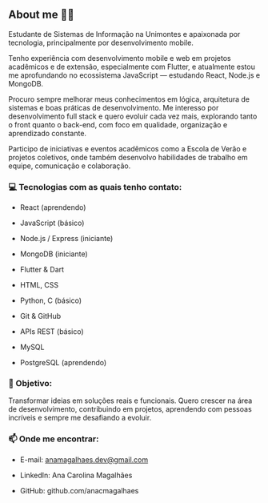 ## About me 👩‍💻
Estudante de Sistemas de Informação na Unimontes e apaixonada por tecnologia, principalmente por desenvolvimento mobile.

Tenho experiência com desenvolvimento mobile e web em projetos acadêmicos e de extensão, especialmente com Flutter, e atualmente estou me aprofundando no ecossistema JavaScript — estudando React, Node.js e MongoDB.

Procuro sempre melhorar meus conhecimentos em lógica, arquitetura de sistemas e boas práticas de desenvolvimento. Me interesso por desenvolvimento full stack e quero evoluir cada vez mais, explorando tanto o front quanto o back-end, com foco em qualidade, organização e aprendizado constante.

Participo de iniciativas e eventos acadêmicos como a Escola de Verão e projetos coletivos, onde também desenvolvo habilidades de trabalho em equipe, comunicação e colaboração.

### 💻 Tecnologias com as quais tenho contato:

- React (aprendendo)

- JavaScript (básico)

- Node.js / Express (iniciante)

- MongoDB (iniciante)

- Flutter & Dart

- HTML, CSS

- Python, C (básico)

- Git & GitHub

- APIs REST (básico)

- MySQL 

- PostgreSQL (aprendendo)

### 🎯 Objetivo:

Transformar ideias em soluções reais e funcionais. Quero crescer na área de desenvolvimento, contribuindo em projetos, aprendendo com pessoas incríveis e sempre me desafiando a evoluir.

### 📫 Onde me encontrar:

- E-mail: anamagalhaes.dev@gmail.com

- LinkedIn: Ana Carolina Magalhães

- GitHub: github.com/anacmagalhaes
